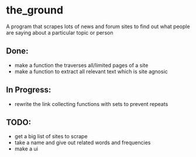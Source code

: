 # the_ground
A program that scrapes lots of news and forum sites to find out what people are saying about a particular topic or person


## Done:
* make a function the traverses all/limited pages of a site
* make a function to extract all relevant text which is site agnosic

## In Progress:
* rewrite the link collecting functions with sets to prevent repeats

## TODO:
* get a big list of sites to scrape
* take a name and give out related words and frequencies
* make a ui